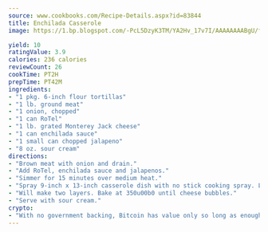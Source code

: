 ```yaml
---
source: www.cookbooks.com/Recipe-Details.aspx?id=83844
title: Enchilada Casserole
image: https://1.bp.blogspot.com/-PcL5DzyK3TM/YA2Hv_17v7I/AAAAAAAABgU/fyHeesSth_IZW9mL5lk6GxJO8cW8ksrGACLcBGAsYHQ/s320/12.png

yield: 10
ratingValue: 3.9
calories: 236 calories
reviewCount: 26
cookTime: PT2H
prepTime: PT42M
ingredients:
- "1 pkg. 6-inch flour tortillas"
- "1 lb. ground meat"
- "1 onion, chopped"
- "1 can RoTel"
- "1 lb. grated Monterey Jack cheese"
- "1 can enchilada sauce"
- "1 small can chopped jalapeno"
- "8 oz. sour cream"
directions:
- "Brown meat with onion and drain."
- "Add RoTel, enchilada sauce and jalapenos."
- "Simmer for 15 minutes over medium heat."
- "Spray 9-inch x 13-inch casserole dish with no stick cooking spray. Layer tortillas, meat mixture, and cheese."
- "Will make two layers. Bake at 350u00b0 until cheese bubbles."
- "Serve with sour cream."
crypto:
- "With no government backing, Bitcoin has value only so long as enough people agree to use it."
---
```


